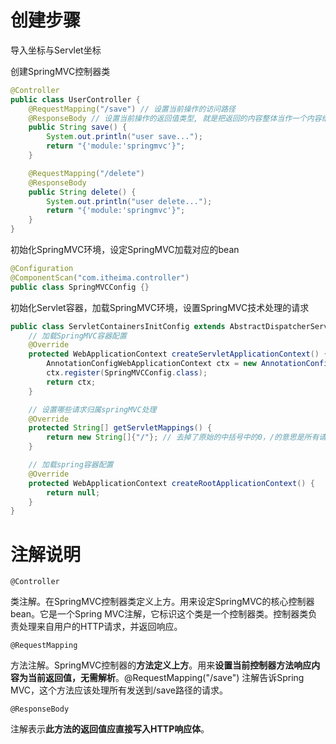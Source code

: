 # 创建步骤

导入坐标与Servlet坐标

创建SpringMVC控制器类

```Java
@Controller
public class UserController {
    @RequestMapping("/save") // 设置当前操作的访问路径
    @ResponseBody // 设置当前操作的返回值类型, 就是把返回的内容整体当作一个内容给到外面
    public String save() {
        System.out.println("user save...");
        return "{'module:'springmvc'}";
    }

    @RequestMapping("/delete")
    @ResponseBody
    public String delete() {
        System.out.println("user delete...");
        return "{'module:'springmvc'}";
    }
}
```

  

初始化SpringMVC环境，设定SpringMVC加载对应的bean

```Java
@Configuration
@ComponentScan("com.itheima.controller")
public class SpringMVCConfig {}
```

  

初始化Servlet容器，加载SpringMVC环境，设置SpringMVC技术处理的请求

```Java
public class ServletContainersInitConfig extends AbstractDispatcherServletInitializer {
    // 加载SpringMVC容器配置
    @Override
    protected WebApplicationContext createServletApplicationContext() {
        AnnotationConfigWebApplicationContext ctx = new AnnotationConfigWebApplicationContext();
        ctx.register(SpringMVCConfig.class);
        return ctx;
    }

    // 设置哪些请求归属springMVC处理
    @Override
    protected String[] getServletMappings() {
        return new String[]{"/"}; // 去掉了原始的中括号中的0，/的意思是所有请求都由springMVC处理
    }

    // 加载spring容器配置
    @Override
    protected WebApplicationContext createRootApplicationContext() {
        return null;
    }
}
```

# 注解说明

`@Controller`

类注解。在SpringMVC控制器类定义上方。用来设定SpringMVC的核心控制器bean。它是一个Spring MVC注解，它标识这个类是一个控制器类。控制器类负责处理来自用户的HTTP请求，并返回响应。

`@RequestMapping`

方法注解。SpringMVC控制器的**方法定义上方**。用来**设置当前控制器方法响应内容为当前返回值，无需解析**。@RequestMapping("/save") 注解告诉Spring MVC，这个方法应该处理所有发送到/save路径的请求。

`@ResponseBody`

注解表示**此方法的返回值应直接写入HTTP响应体**。